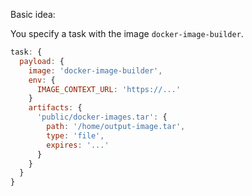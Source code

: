 



Basic idea:

You specify a task with the image `docker-image-builder`.
```js
task: {
  payload: {
    image: 'docker-image-builder',
    env: {
      IMAGE_CONTEXT_URL: 'https://...'
    }
    artifacts: {
      'public/docker-images.tar': {
        path: '/home/output-image.tar',
        type: 'file',
        expires: '...'
      }
    }
  }
}
```


